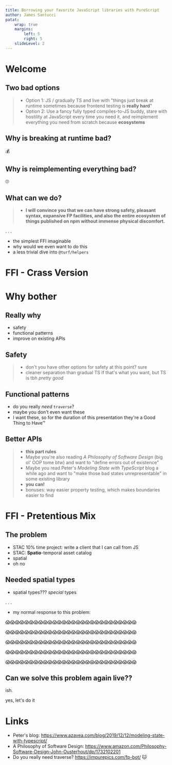 ```yaml
---
title: Borrowing your favorite JavaScript libraries with PureScript
author: James Santucci
patat:
    wrap: true
    margins:
        left: 5
        right: 5
    slideLevel: 2
---
```


# Welcome #

## Two bad options ##

> - Option 1: JS / gradually TS and live with "things just break at runtime sometimes because frontend testing is **really hard**"
> - Option 2: Use a fancy fully typed compiles-to-JS buddy, stare with hostility at JavaScript every time you need it, and reimplement everything you need from scratch because **ecosystems**

## Why is breaking at runtime bad? ##

💰

## Why is reimplementing everything bad? ##

🙄

## What can we do? ##

> - **I will convince you that we can have strong safety, pleasant syntax, expansive FP facilities, and also the entire ecosystem of things published on npm without immense physical discomfort.**

. . .

- the simplest FFI imaginable
- why would we even want to do this
- a less trivial dive into `@turf/helpers`

# FFI - Crass Version #

# Why bother #

## Really why ##

- safety
- functional patterns
- improve on existing APIs

## Safety ##

> - don't you have other options for safety at this point? sure
> - cleaner separation than gradual TS if that's what you want, but TS is tbh _pretty good_

## Functional patterns ##

- do you really *need* `traverse`?
- maybe you don't even want these
- I want these, so for the duration of this presentation they're a Good Thing to Have™

## Better APIs ##

> - **this part rules**
> - Maybe you're also reading *A Philosophy of Software Design* (big ol' OOP tome btw) and want to "define errors out of existence"
> - Maybe you read Peter's *Modeling State with TypeScript* blog a while ago and want to "make those bad states unrepresentable" in some existing library
> - **you can!**
> - bonuses: way easier property testing, which makes boundaries easier to find

# FFI - Pretentious Mix #

## The problem ##

- STAC 10% time project: write a client that I can call from JS
- STAC: **Spatio**-temporal asset catalog
- spatial
- oh no

## Needed spatial types ##

- spatial types??? _special_ types

. . .

- my normal response to this problem:

😱😱😱😱😱😱😱😱😱😱😱😱😱😱😱😱😱😱😱😱😱😱😱😱😱😱😱😱

😱😱😱😱😱😱😱😱😱😱😱😱😱😱😱😱😱😱😱😱😱😱😱😱😱😱😱😱

😱😱😱😱😱😱😱😱😱😱😱😱😱😱😱😱😱😱😱😱😱😱😱😱😱😱😱😱

😱😱😱😱😱😱😱😱😱😱😱😱😱😱😱😱😱😱😱😱😱😱😱😱😱😱😱😱

😱😱😱😱😱😱😱😱😱😱😱😱😱😱😱😱😱😱😱😱😱😱😱😱😱😱😱😱

## Can we solve this problem again live?? ##

ish.

yes, let's do it

# Links #

- Peter's blog: https://www.azavea.com/blog/2019/12/12/modeling-state-with-typescript/
- A Philosophy of Software Design: https://www.amazon.com/Philosophy-Software-Design-John-Ousterhout/dp/1732102201
- Do you really need traverse? https://impurepics.com/fp-bot/ 🐱
